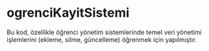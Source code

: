# ogrenciKayitSistemi
Bu kod, özellikle öğrenci yönetim sistemlerinde temel veri yönetimi işlemlerini (ekleme, silme, güncelleme) öğrenmek için yapılmıştır.
